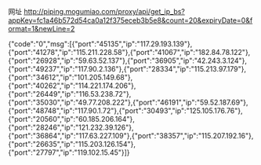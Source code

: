 网址  http://piping.mogumiao.com/proxy/api/get_ip_bs?appKey=fc1a46b572d54ca0a12f375eceb3b5e8&count=20&expiryDate=0&format=1&newLine=2

{"code":"0","msg":[{"port":"45135","ip":"117.29.193.139"},{"port":"41278","ip":"115.211.228.58"},{"port":"41067","ip":"182.84.78.122"},{"port":"26928","ip":"59.63.52.137"},{"port":"36905","ip":"42.243.3.124"},{"port":"49237","ip":"117.90.2.136"},{"port":"28334","ip":"115.213.97.179"},{"port":"34612","ip":"101.205.149.68"},{"port":"40262","ip":"114.221.174.206"},{"port":"26449","ip":"116.53.238.72"},{"port":"35030","ip":"49.77.208.222"},{"port":"46191","ip":"59.52.187.69"},{"port":"48748","ip":"117.90.1.72"},{"port":"30493","ip":"125.105.176.76"},{"port":"20560","ip":"60.185.206.164"},{"port":"28246","ip":"121.232.39.126"},{"port":"36864","ip":"117.63.227.109"},{"port":"38357","ip":"115.207.192.16"},{"port":"26635","ip":"115.203.126.154"},{"port":"27797","ip":"119.102.15.45"}]}